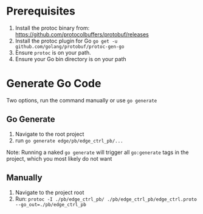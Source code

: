 # Prerequisites

1. Install the protoc binary from: https://github.com/protocolbuffers/protobuf/releases
2. Install the protoc plugin for Go ```go get -u github.com/golang/protobuf/protoc-gen-go```
3. Ensure ```protoc``` is on your path.
4. Ensure your Go bin directory is on your path


# Generate Go Code

Two options, run the command manually or use `go generate`

## Go Generate

1. Navigate to the root project
2. run `go generate edge/pb/edge_ctrl_pb/...`

Note: Running a naked `go generate` will trigger all `go:generate` tags in the project, which you most likely do not want

## Manually

1. Navigate to the project root
2. Run: ```protoc -I ./pb/edge_ctrl_pb/ ./pb/edge_ctrl_pb/edge_ctrl.proto --go_out=./pb/edge_ctrl_pb```
